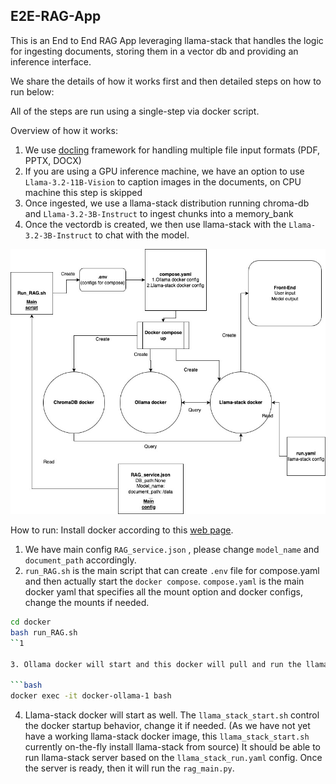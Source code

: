 ## E2E-RAG-App

This is an End to End RAG App leveraging llama-stack that handles the logic for ingesting documents, storing them in a vector db and providing an inference interface.

We share the details of how it works first and then detailed steps on how to run below:

All of the steps are run using a single-step via docker script.

Overview of how it works:
1. We use [docling](https://github.com/DS4SD/docling) framework for handling multiple file input formats (PDF, PPTX, DOCX)
2. If you are using a GPU inference machine, we have an option to use `Llama-3.2-11B-Vision` to caption images in the documents, on CPU machine this step is skipped
3. Once ingested, we use a llama-stack distribution running chroma-db and `Llama-3.2-3B-Instruct` to ingest chunks into a memory_bank
4. Once the vectordb is created, we then use llama-stack with the `Llama-3.2-3B-Instruct` to chat with the model.

![RAG_workflow](./RAG_workflow.jpg)

How to run:
Install docker according to this [web page](https://docs.docker.com/engine/install/).

1. We have main config `RAG_service.json` , please change `model_name` and `document_path` accordingly.
2. `run_RAG.sh` is the main script that can create `.env` file for compose.yaml and then actually start the `docker compose`. `compose.yaml` is the main docker yaml that specifies all the mount option and docker configs, change the mounts if needed.

```bash
cd docker
bash run_RAG.sh
``1

3. Ollama docker will start and this docker will pull and run the llama model specified. The `ollama_start.sh` control the Ollama docker startup behavior, change it if needed. You can log into the docker by

```bash
docker exec -it docker-ollama-1 bash
```

4. Llama-stack docker will start as well. The `llama_stack_start.sh` control the docker startup behavior, change it if needed. (As we have not yet have a working llama-stack docker image, this `llama_stack_start.sh` currently on-the-fly install llama-stack from source) It should be able to run llama-stack server based on the  `llama_stack_run.yaml` config. Once the server is ready, then it will run the `rag_main.py`.

